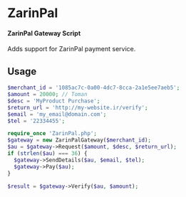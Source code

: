ZarinPal
========
#### ZarinPal Gateway Script ####

Adds support for ZarinPal payment service.

Usage
-----
```php
$merchant_id = '1085ac7c-0a00-4dc7-8cca-2a1e5ee7aeb5';
$amount = 20000; // Toman
$desc = 'MyProduct Purchase';
$return_url = 'http://my-website.ir/verify';
$email = 'my_email@domain.com';
$tel = '22334455';

require_once 'ZarinPal.php';
$gateway = new ZarinPalGateway($merchant_id);
$au = $gateway->Request($amount, $desc, $return_url);
if (strlen($au) === 36) {
  $gateway->SendDetails($au, $email, $tel);
  $gateway->Pay($au);
}
```
```php
$result = $gateway->Verify($au, $amount);
```
